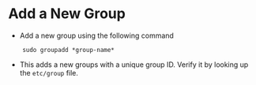 # Add a New Group

- Add a new group using the following command
```
	sudo groupadd *group-name*
```
- This adds a new groups with a unique group ID. Verify it by looking up the `etc/group` file.